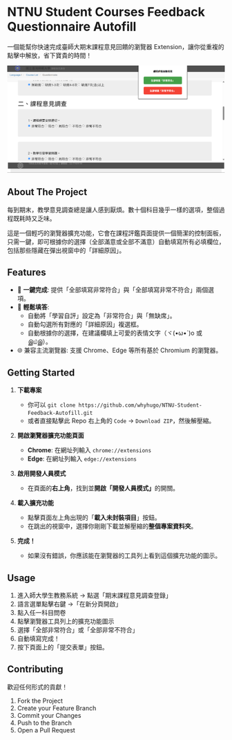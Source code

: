 # NTNU Student Courses Feedback Questionnaire Autofill

一個能幫你快速完成臺師大期末課程意見回饋的瀏覽器 Extension，讓你從重複的點擊中解放，省下寶貴的時間！

![擴充功能預覽](demo.png)

## About The Project

每到期末，教學意見調查總是讓人感到厭煩。數十個科目幾乎一樣的選項，整個過程既耗時又乏味。

這是一個輕巧的瀏覽器擴充功能，它會在課程評鑑頁面提供一個簡潔的控制面板，只需一鍵，即可根據你的選擇（全部滿意或全部不滿意）自動填寫所有必填欄位，包括那些隱藏在彈出視窗中的「詳細原因」。

## Features

* 🚀 **一鍵完成**: 提供「全部填寫非常符合」與「全部填寫非常不符合」兩個選項。
* 🤖 **輕鬆填答**:
    * 自動將「學習自評」設定為「非常符合」與「無缺席」。
    * 自動勾選所有對應的「詳細原因」複選框。
    * 自動根據你的選擇，在建議欄填上可愛的表情文字（ヾ(•ω•`)o 或 இ௰இ）。
* 🌐 兼容主流瀏覽器: 支援 Chrome、Edge 等所有基於 Chromium 的瀏覽器。

## Getting Started

1.  **下載專案**
    * 你可以 `git clone https://github.com/whyhugo/NTNU-Student-Feedback-Autofill.git`
    * 或者直接點擊此 Repo 右上角的 `Code` -> `Download ZIP`，然後解壓縮。

2.  **開啟瀏覽器擴充功能頁面**
    * **Chrome**: 在網址列輸入 `chrome://extensions`
    * **Edge**: 在網址列輸入 `edge://extensions`

3.  **啟用開發人員模式**
    * 在頁面的**右上角**，找到並<b>開啟「開發人員模式」</b>的開關。

4.  **載入擴充功能**
    * 點擊頁面左上角出現的「**載入未封裝項目**」按鈕。
    * 在跳出的視窗中，選擇你剛剛下載並解壓縮的**整個專案資料夾**。

5.  **完成！**
    * 如果沒有錯誤，你應該能在瀏覽器的工具列上看到這個擴充功能的圖示。

## Usage
1. 進入師大學生教務系統 → 點選「期末課程意見調查登錄」
2. 語言選單點擊右鍵 →「在新分頁開啟」
3. 點入任一科目問卷
4. 點擊瀏覽器工具列上的擴充功能圖示
5. 選擇「全部非常符合」或「全部非常不符合」
6. 自動填寫完成！
7. 按下頁面上的「提交表單」按鈕。

## Contributing

歡迎任何形式的貢獻！

1.  Fork the Project
2.  Create your Feature Branch
3.  Commit your Changes
4.  Push to the Branch
5.  Open a Pull Request
